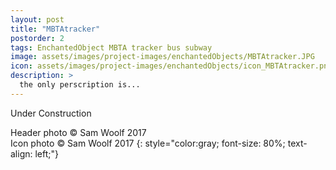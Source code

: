 ```yaml
---
layout: post
title: "MBTAtracker"
postorder: 2
tags: EnchantedObject MBTA tracker bus subway
image: assets/images/project-images/enchantedObjects/MBTAtracker.JPG
icon: assets/images/project-images/enchantedObjects/icon_MBTAtracker.png
description: >
  the only perscription is...
---
```


Under Construction

Header photo &copy; Sam Woolf 2017<br>
Icon photo &copy; Sam Woolf 2017
{: style="color:gray; font-size: 80%; text-align: left;"}